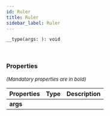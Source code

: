 ```yaml
---
id: Ruler
title: Ruler
sidebar_label: Ruler
---
```


```tsx
__type(args: ): void
```
<br/>



### Properties

<font size="2"><i>(Mandatory properties are in bold)</i></font>

| Properties | Type | Description |
| --------- | ---- | ----------- |
| **args** |  |  |

